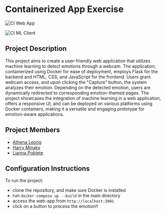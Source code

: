 # Containerized App Exercise

![CI Web App](https://github.com/software-students-fall2023/4-containerized-app-exercise-liatha4/actions/workflows/web_app_ci.yml/badge.svg)

![CI ML Client](https://github.com/software-students-fall2023/4-containerized-app-exercise-liatha4/actions/workflows/ml_client_ci.yml/badge.svg)

## Project Description
This project aims to create a user-friendly web application that utilizes machine learning to detect emotions through a webcam. The application, containerized using Docker for ease of deployment, employs Flask for the backend and HTML, CSS, and JavaScript for the frontend. Users grant webcam access, and upon clicking the "Capture" button, the system analyzes their emotion. Depending on the detected emotion, users are dynamically redirected to corresponding emotion-themed pages. The project showcases the integration of machine learning in a web application, offers a responsive UI, and can be deployed on various platforms using Docker containers, making it a versatile and engaging prototype for emotion-aware applications. 

## Project Members
- [Athena Leong](https://github.com/aleong2002)
- [Harry Minsky](https://github.com/hminsky2002)
- [Lianna Poblete](https://github.com/liannnaa)

## Configuration Instructions
To run the project:
- clone the repository, and make sure Docker is installed
- run  `docker-compose up --build` in the main directory
- access the web-app from `http://localhost:3001`
- click on a button to process the emotion!!